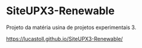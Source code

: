 # SiteUPX3-Renewable
Projeto da matéria usina de projetos experimentais 3.

https://lucastoll.github.io/SiteUPX3-Renewable/
